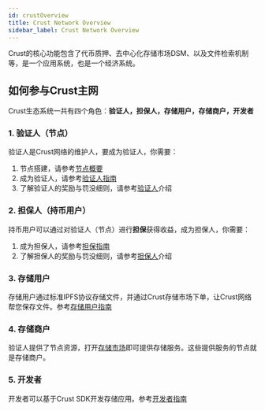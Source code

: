 ```yaml
---
id: crustOverview
title: Crust Network Overview
sidebar_label: Crust Network Overview
---
```


Crust的核心功能包含了代币质押、去中心化存储市场DSM、以及文件检索机制等，是一个应用系统，也是一个经济系统。

## 如何参与Crust主网

Crust生态系统一共有四个角色：**验证人，担保人，存储用户，存储商户，开发者**

### 1. 验证人（节点）

验证人是Crust网络的维护人，要成为验证人，你需要：

1. 节点搭建，请参考[节点概要](node-overview.md)
2. 成为验证人，请参考[验证人指南](validatorGuidance.md)
3. 了解验证人的奖励与罚没细则，请参考[验证人](validator.md)介绍

### 2. 担保人（持币用户）

持币用户可以通过对验证人（节点）进行**担保**获得收益，成为担保人，你需要：

1. 成为担保人，请参考[担保指南](guarantor-guidance.md)
2. 了解担保人的奖励与罚没细则，请参考[担保人](guarantor.md)介绍

### 3. 存储用户

存储用户通过标准IPFS协议存储文件，并通过Crust存储市场下单，让Crust网络帮您保存文件。参考[存储用户指南](storageUserGuide.md)

### 4. 存储商户

验证人提供了节点资源，打开[存储市场](merchantGuidance.md)即可提供存储服务。这些提供服务的节点就是存储商户。

### 5. 开发者

开发者可以基于Crust SDK开发存储应用。参考[开发者指南](build-getting-started.md)